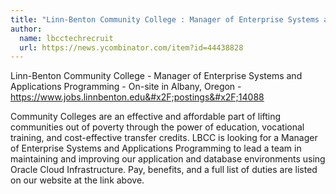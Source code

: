```yaml
---
title: "Linn-Benton Community College : Manager of Enterprise Systems and Applications Programming"
author:
  name: lbcctechrecruit
  url: https://news.ycombinator.com/item?id=44438828
---
```

Linn-Benton Community College - Manager of Enterprise Systems and Applications Programming - On-site in Albany, Oregon - <a href="https:&#x2F;&#x2F;www.jobs.linnbenton.edu&#x2F;postings&#x2F;14088" rel="nofollow">https:&#x2F;&#x2F;www.jobs.linnbenton.edu&#x2F;postings&#x2F;14088</a>

Community Colleges are an effective and affordable part of lifting communities out of poverty through the power of education, vocational training, and cost-effective transfer credits. LBCC is looking for a Manager of Enterprise Systems and Applications Programming to lead a team in maintaining and improving our application and database environments using Oracle Cloud Infrastructure.
Pay, benefits, and a full list of duties are listed on our website at the link above.
<JobApplication />
